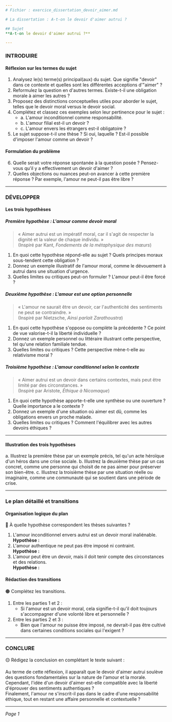 ```yaml
---
# Fichier : exercice_dissertation_devoir_aimer.md

# La dissertation : A-t-on le devoir d'aimer autrui ?

## Sujet
**A-t-on le devoir d'aimer autrui ?**

---
```


### INTRODUIRE

#### Réflexion sur les termes du sujet

1. Analysez le(s) terme(s) principal(aux) du sujet. Que signifie "devoir" dans ce contexte et quelles sont les différentes acceptions d'"aimer" ?
2. Reformulez la question en d'autres termes. Existe-t-il une obligation morale à aimer les autres ?
3. Proposez des distinctions conceptuelles utiles pour aborder le sujet, telles que le devoir moral versus le devoir social.
4. Complétez et classez ces exemples selon leur pertinence pour le sujet :
   - a. L'amour inconditionnel comme responsabilité.
   - b. L'amour filial est-il un devoir ?
   - c. L'amour envers les étrangers est-il obligatoire ?
5. Le sujet suppose-t-il une thèse ? Si oui, laquelle ? Est-il possible d'imposer l'amour comme un devoir ?

#### Formulation du problème

6. Quelle serait votre réponse spontanée à la question posée ? Pensez-vous qu'il y a effectivement un devoir d'aimer ?
7. Quelles objections ou nuances peut-on avancer à cette première réponse ? Par exemple, l'amour ne peut-il pas être libre ?

---

### DÉVELOPPER

#### Les trois hypothèses

##### Première hypothèse : L'amour comme devoir moral

> « Aimer autrui est un impératif moral, car il s'agit de respecter la dignité et la valeur de chaque individu. »  
> (Inspiré par Kant, *Fondements de la métaphysique des mœurs*)

1. En quoi cette hypothèse répond-elle au sujet ? Quels principes moraux sous-tendent cette obligation ?
2. Donnez un exemple illustratif de l'amour moral, comme le dévouement à autrui dans une situation d'urgence.
3. Quelles limites ou critiques peut-on formuler ? L'amour peut-il être forcé ?

##### Deuxième hypothèse : L'amour est une option personnelle

> « L'amour ne saurait être un devoir, car l'authenticité des sentiments ne peut se contraindre. »  
> (Inspiré par Nietzsche, *Ainsi parlait Zarathoustra*)

1. En quoi cette hypothèse s'oppose ou complète la précédente ? Ce point de vue valorise-t-il la liberté individuelle ?
2. Donnez un exemple personnel ou littéraire illustrant cette perspective, tel qu'une relation familiale tendue.
3. Quelles limites ou critiques ? Cette perspective mène-t-elle au relativisme moral ?

##### Troisième hypothèse : L'amour conditionnel selon le contexte

> « Aimer autrui est un devoir dans certains contextes, mais peut être limité par des circonstances. »  
> (Inspiré par Aristote, *Éthique à Nicomaque*)

1. En quoi cette hypothèse apporte-t-elle une synthèse ou une ouverture ? Quelle importance a le contexte ?
2. Donnez un exemple d'une situation où aimer est dû, comme les obligations envers un proche malade.
3. Quelles limites ou critiques ? Comment l'équilibrer avec les autres devoirs éthiques ?

---

#### Illustration des trois hypothèses

a. Illustrez la première thèse par un exemple précis, tel qu'un acte héroïque d'un héros dans une crise sociale.
b. Illustrez la deuxième thèse par un cas concret, comme une personne qui choisit de ne pas aimer pour préserver son bien-être.
c. Illustrez la troisième thèse par une situation réelle ou imaginaire, comme une communauté qui se soutient dans une période de crise.

---

### Le plan détaillé et transitions

#### Organisation logique du plan

🔴 À quelle hypothèse correspondent les thèses suivantes ?

1. L'amour inconditionnel envers autrui est un devoir moral inaliénable.  
   **Hypothèse :**
2. L'amour authentique ne peut pas être imposé ni contraint.  
   **Hypothèse :**
3. L'amour peut être un devoir, mais il doit tenir compte des circonstances et des relations.  
   **Hypothèse :**

#### Rédaction des transitions

🟠 Complétez les transitions.

1. Entre les parties 1 et 2 :  
   - Si l'amour est un devoir moral, cela signifie-t-il qu'il doit toujours s'accompagner d'une volonté libre et personnelle ?
2. Entre les parties 2 et 3 :  
   - Bien que l'amour ne puisse être imposé, ne devrait-il pas être cultivé dans certaines conditions sociales qui l'exigent ?

---

### CONCLURE

🟡 Rédigez la conclusion en complétant le texte suivant :

Au terme de cette réflexion, il apparaît que le devoir d'aimer autrui soulève des questions fondamentales sur la nature de l'amour et la morale.  
Cependant, l'idée d'un devoir d'aimer est-elle compatible avec la liberté d'éprouver des sentiments authentiques ?  
Finalement, l'amour ne s'inscrit-il pas dans le cadre d'une responsabilité éthique, tout en restant une affaire personnelle et contextuelle ? 

--- 

*Page 1*